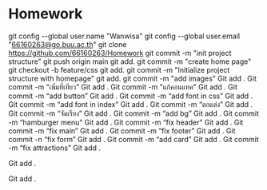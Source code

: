 # Homework
git config --global user.name "Wanwisa"
git config --global user.email "66160263@go.buu.ac.th" 
git clone https://github.com/66160263/Homework
git commit -m "init project structure" 
git push origin main
git add. 
git commit -m "create home page"
git checkout -b feature/css
git add. 
git commit -m "Initialize project structure with homepage"
git add. 
git commit -m "add images"
Git add .
Git commit -m “เพิ่มที่เทียว”
Git add .
Git commit -m "แก้คอนแทค"
Git add .
Git commit -m “add button”
Git add .
Git commit -m “add font in css”
Git add .
Git commit -m “add font in index”
Git add .
Git commit -m “ตกแต่ง”
Git add .
Git commit -m “จัดเรียง”
Git add .
Git commit -m “add bg”
Git add .
Git commit -m “hamburger menu”
Git add .
Git commit -m “fix header”
Git add .
Git commit -m “fix main”
Git add .
Git commit -m “fix footer”
Git add .
Git commit -n “fix form”
Git add .
Git commit -m “add card”
Git add .
Git commit -m “fix attractions”
Git add .

Git add .

Git add .